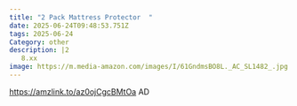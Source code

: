```yaml
---
title: "2 Pack Mattress Protector  "
date: 2025-06-24T09:48:53.751Z
tags: 2025-06-24
Category: other
description: |2
   8.xx
image: https://m.media-amazon.com/images/I/61GndmsBO8L._AC_SL1482_.jpg
---
```

https://amzlink.to/az0ojCgcBMtOa
AD